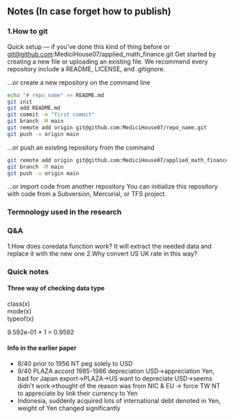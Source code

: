 
## Notes (In case forget how to publish)

### 1.How to git

Quick setup — if you’ve done this kind of thing before or	
git@github.com:MediciHouse07/applied_math_finance.git
Get started by creating a new file or uploading an existing file. We recommend every repository include a README, LICENSE, and .gitignore.

…or create a new repository on the command line
```sh
echo "# repo_name" >> README.md 
git init
git add README.md
git commit -m "first commit"
git branch -M main
git remote add origin git@github.com:MediciHouse07/repo_name.git
git push -u origin main
```
…or push an existing repository from the command 
```sh
git remote add origin git@github.com:MediciHouse07/applied_math_finance.git
git branch -M main
git push -u origin main

```
…or import code from another repository
You can initialize this repository with code from a Subversion, Mercurial, or TFS project.

### Termnology used in the research
### Q&A

1.How does coredata function work?
It will extract the needed data and replace it with the new one
2.Why convert US UK rate in this way?

### Quick notes
#### Three way of checking data type
class(x) <br>
mode(x) <br>
typeof(x) <br>

9.592e-01 * 1 = 0.9592 <br>

#### Info in the earlier paper
- 8/40 prior to 1956 NT peg solely to USD
- 9/40 PLAZA accord 1985-1986 depreciation USD->appreciation Yen, bad for Japan export->PLAZA->US want to depreciate USD->seems didn't work->thought of the reason was from NIC & EU -> force TW NT to appreciate by link their currency to Yen
- Indonesia, suddenly acquired lots of international debt denoted in Yen, weight of Yen changed significantly

